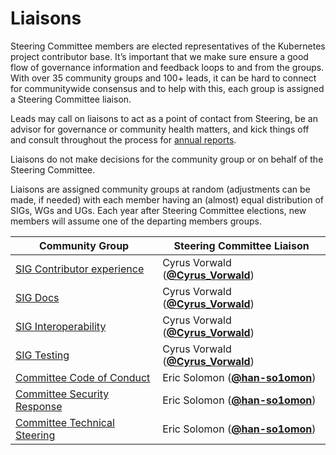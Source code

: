 <!---
This is an autogenerated file!

Please do not edit this file directly, but instead make changes to the
sigs.yaml file in the project root.

To understand how this file is generated, see https://git.k8s.io/community/generator/README.md
--->

# Liaisons

Steering Committee members are elected representatives of the Kubernetes
project contributor base. It’s important that we make sure ensure a good
flow of governance information and feedback loops to and from the 
groups. With over 35 community groups and 100+ leads, it can be hard to 
connect for communitywide consensus and to help with this, each group 
is assigned a Steering Committee liaison. 

Leads may call on liaisons to act as a point of contact from Steering, 
be an advisor for governance or community health matters, and kick
things off and consult throughout the process for [annual reports](committee-steering/governance/annual-reports.md).

Liaisons do not make decisions for the community group or on behalf of
the Steering Committee.

Liaisons are assigned community groups at random (adjustments can be
made, if needed) with each member having an (almost) equal distribution
of SIGs, WGs and UGs. Each year after Steering Committee elections, new 
members will assume one of the departing members groups. 

| Community Group            | Steering Committee Liaison |
| -------------------------- | -------------------------- |
| [SIG Contributor experience](sig-contributor-experience/README.md) | Cyrus Vorwald (**[@Cyrus_Vorwald](https://github.com/Cyrus_Vorwald)**) |
| [SIG Docs](sig-docs/README.md) | Cyrus Vorwald (**[@Cyrus_Vorwald](https://github.com/Cyrus_Vorwald)**) |
| [SIG Interoperability](sig-interoperability/README.md) | Cyrus Vorwald (**[@Cyrus_Vorwald](https://github.com/Cyrus_Vorwald)**) |
| [SIG Testing](sig-testing/README.md) | Cyrus Vorwald (**[@Cyrus_Vorwald](https://github.com/Cyrus_Vorwald)**) |
| [Committee Code of Conduct](committee-code-of-conduct/README.md) | Eric Solomon (**[@han-so1omon](https://github.com/han-so1omon)**) |
| [Committee Security Response](committee-security-response/README.md) | Eric Solomon (**[@han-so1omon](https://github.com/han-so1omon)**) |
| [Committee Technical Steering](committee-technical-steering/README.md) | Eric Solomon (**[@han-so1omon](https://github.com/han-so1omon)**) |
<!-- BEGIN CUSTOM CONTENT -->

<!-- END CUSTOM CONTENT -->
